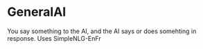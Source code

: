 # GeneralAI
You say something to the AI, and the AI says or does somehting in response. Uses SimpleNLG-EnFr

